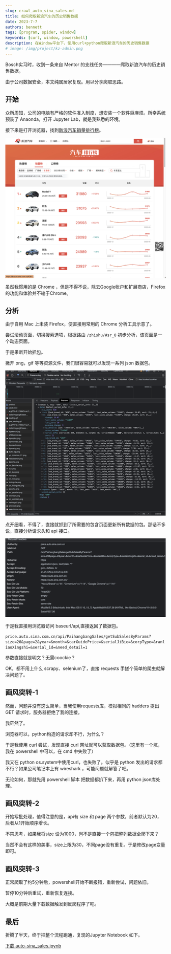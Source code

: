 ```yaml
---
slug: crawl_auto_sina_sales.md
title: 如何爬取新浪汽车的历史销售数据
date: 2023-7-7
authors: bennett
tags: [program, spider, window]
keywords: [curl, window, powershell]
description: 在Window平台下，使用curl+python爬取新浪汽车的历史销售数据
# image: /img/project/kz-admin.png
---
```

<!-- truncate -->

Bosch实习时，收到一条来自 Mentor 的支线任务————爬取新浪汽车的历史销售数据。

由于公司数据安全，本文纯属居家复现。用以分享爬取思路。

## 开始

众所周知，公司的电脑有严格的软件准入制度，想安装一个软件巨麻烦。所幸系统预装了 Anaonda，打开 Jupyter Lab，就是我熟悉的环境。

接下来是打开浏览器，找到[新浪汽车销量排行榜](https://auto.sina.com.cn/zhishu/#sr_0)。


![webPage](./crawl_auto_sina_sales/webPage.png)

虽然我惯用的是 Chrome ，但是不得不说，除去Google帐户和扩展商店，Firefox的功能和体验并不输于Chrome。

## 分析

由于自用 Mac 上未装 Firefox，便直接用常用的 Chrome 分析工具示意了。

尝试滚动页面，切换搜索选项，根据路由 `/zhishu/#sr_0` 初步分析，该页面是一个动态页面。

于是果断开始抓包。

撇开 png，gif 等等资源文件，我们很容易就可以发现一系列 json 数据包。

![catch](./crawl_auto_sina_sales/catch.png)

点开细看，不得了，直接就抓到了所需要的包含页面更新所有数据的包。那话不多说，直接分析请求头和 api 接口。

![requestHeaders](./crawl_auto_sina_sales/requestHeaders.png)


于是我直接用浏览器访问 baseurl/api,直接返回了数据包。

`price.auto.sina.com.cn/api/PaihangbangSales/getSubSalesByParams?size=20&page=2&year=&month=&carGuidePrice=&serialJiBie=&corpType=&ranliaoXingshi=&serial_id=&need_detail=1`

参数直接就是明文？无需coockie？

OK，都不用上什么 scrapy、selenium了，直接 requests 手搓个简单的爬虫就解决问题了。

## 画风突转-1

然而，问题并没有这么简单，当我使用requests库，模拟相同的 hadders 提出 GET 请求时，服务器拒绝了我的连接。

我茫然了。

浏览器可以，python构造的请求却不行，为什么？

于是我使用 curl 尝试，发现直接 curl 网址就可以获取数据包。（这里有一个坑，我在 powershell 中可以，在 cmd 中失败了）

我又在 python os.system中使用curl，也失败了。似乎是 python 发出的请求都不行？如果公司笔记本上有 wireshark ，可能问题就解答了吧。

无论如何，那就先用 powershell 脚本 把数据都扒下来，再用 python json库处理。


## 画风突转-2

开始写批处理，值得注意的是，api有 size 和 page 两个参数，前者默认为20，后者从1开始顺序增长。

不禁思考，如果我将size 设为1000，岂不是直接一个包把整列数据全爬下来？

当然不会有这样的美事，size上限为30，不同page没有重复。于是修改page变量即可。

## 画风突转-3

正常爬取了约5分钟后，powershell开始不断报错，重新尝试，问题依旧。

暂停10分钟后重试，重新恢复连接。

大概是前期大量下载数据触发到反爬程序了吧。


## 最后
折腾了半天，终于把整个流程跑通，复现的Jupyter Notebook 如下。

[下载 auto-sina_sales.ipynb](./crawl_auto_sina_sales/auto-sina_sales.ipynb)